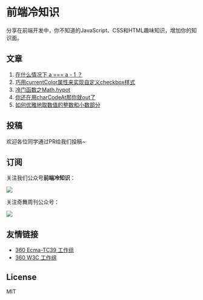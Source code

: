 # 前端冷知识

分享在前端开发中，你不知道的JavaScript、CSS和HTML趣味知识，增加你的知识面。

## 文章

1. [在什么情况下 a === a - 1 ？](https://github.com/akira-cn/FE_You_dont_know/issues/1)
1. [巧用currentColor属性来实现自定义checkbox样式](https://github.com/akira-cn/FE_You_dont_know/issues/2)
1. [冷门函数之Math.hypot](https://github.com/akira-cn/FE_You_dont_know/issues/3)
1. [你还在用charCodeAt那你就out了](https://github.com/akira-cn/FE_You_dont_know/issues/4)
1. [如何优雅地取数值的整数和小数部分](https://github.com/akira-cn/FE_You_dont_know/issues/5)

## 投稿

欢迎各位同学通过PR给我们投稿~

## 订阅

关注我们公众号**前端冷知识**：

![](https://p4.ssl.qhimg.com/t01fb14f42368970233.jpg)

关注奇舞周刊公众号：

![](https://p1.ssl.qhimg.com/t014c9bd3794cd2ced2.png)

## 友情链接

- [360 Ecma-TC39 工作组](https://github.com/75team/tc39)
- [360 W3C 工作组](https://github.com/75team/w3c)

## License

MIT
